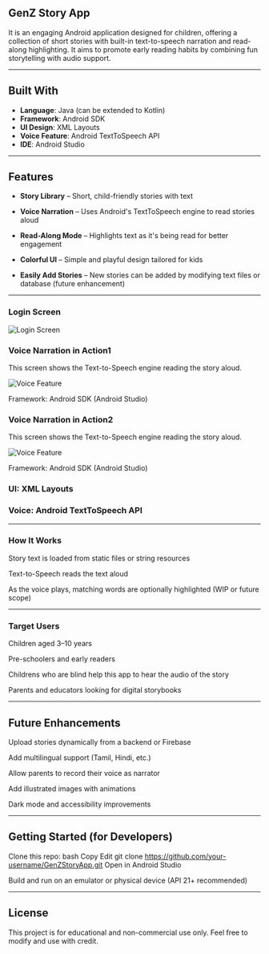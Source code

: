 ## GenZ Story App 
 It is an engaging Android application designed for children, offering a collection of short stories with built-in text-to-speech narration and read-along highlighting. 
 It aims to promote early reading habits by combining fun storytelling with audio support.
 ______________________________________________________________________________________________________________________________________________________________________________
 ## Built With

-  **Language**: Java (can be extended to Kotlin)
-  **Framework**: Android SDK
-  **UI Design**: XML Layouts
-  **Voice Feature**: Android TextToSpeech API
-  **IDE**: Android Studio

______________________________________________________________________________________________________________________________________________________________________________
 ## Features
  -  **Story Library** – Short, child-friendly stories with text

  -  **Voice Narration** – Uses Android's TextToSpeech engine to read stories aloud

  -  **Read-Along Mode** – Highlights text as it's being read for better engagement

  -  **Colorful UI** – Simple and playful design tailored for kids

  -  **Easily Add Stories** – New stories can be added by modifying text files or database (future enhancement)
______________________________________________________________________________________________________________________________________________________________________________

### Login Screen
![Login Screen](login.png)

### Voice Narration in Action1

This screen shows the Text-to-Speech engine reading the story aloud.

![Voice Feature](stories1.png)

Framework: Android SDK (Android Studio)


### Voice Narration in Action2

This screen shows the Text-to-Speech engine reading the story aloud.

![Voice Feature](stories2.png)

Framework: Android SDK (Android Studio)

### UI: XML Layouts

### Voice: Android TextToSpeech API
______________________________________________________________________________________________________________________________________________________________________________

###  How It Works
Story text is loaded from static files or string resources

Text-to-Speech reads the text aloud

As the voice plays, matching words are optionally highlighted (WIP or future scope)
______________________________________________________________________________________________________________________________________________________________________________

### Target Users
Children aged 3–10 years

Pre-schoolers and early readers

Childrens who are blind help this app to hear the audio of the story

Parents and educators looking for digital storybooks
______________________________________________________________________________________________________________________________________________________________________________
## Future Enhancements
 Upload stories dynamically from a backend or Firebase

 Add multilingual support (Tamil, Hindi, etc.)

 Allow parents to record their voice as narrator

 Add illustrated images with animations

 Dark mode and accessibility improvements
______________________________________________________________________________________________________________________________________________________________________________
## Getting Started (for Developers)
Clone this repo:
bash
Copy
Edit
git clone https://github.com/your-username/GenZStoryApp.git
Open in Android Studio

Build and run on an emulator or physical device (API 21+ recommended)
______________________________________________________________________________________________________________________________________________________________________________

## License
This project is for educational and non-commercial use only. Feel free to modify and use with credit.

